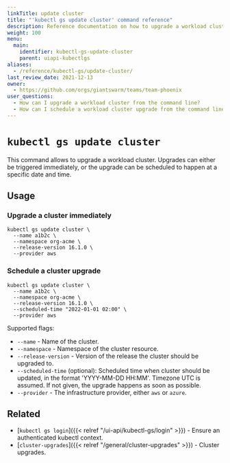 ```yaml
---
linkTitle: update cluster 
title: "'kubectl gs update cluster' command reference"
description: Reference documentation on how to upgrade a workload cluster using kubectl-gs.
weight: 100
menu:
  main:
    identifier: kubectl-gs-update-cluster
    parent: uiapi-kubectlgs
aliases:
  - /reference/kubectl-gs/update-cluster/
last_review_date: 2021-12-13
owner:
  - https://github.com/orgs/giantswarm/teams/team-phoenix
user_questions:
  - How can I upgrade a workload cluster from the command line?
  - How can I schedule a workload cluster upgrade from the command line?
---
```


# `kubectl gs update cluster`

This command allows to upgrade a workload cluster. Upgrades can either be triggered immediately, or the upgrade can be scheduled to happen at a specific date and time.

## Usage

### Upgrade a cluster immediately

```nohighlight
kubectl gs update cluster \
  --name a1b2c \
  --namespace org-acme \
  --release-version 16.1.0 \
  --provider aws
```

### Schedule a cluster upgrade

```nohighlight
kubectl gs update cluster \
  --name a1b2c \
  --namespace org-acme \
  --release-version 16.1.0 \
  --scheduled-time "2022-01-01 02:00" \
  --provider aws
```

Supported flags:

- `--name` - Name of the cluster.
- `--namespace` - Namespace of the cluster resource.
- `--release-version` - Version of the release the cluster should be upgraded to.
- `--scheduled-time` (optional): Scheduled time when cluster should be updated, in the format 'YYYY-MM-DD HH:MM'. Timezone UTC is assumed. If not given, the upgrade happens as soon as possible.
- `--provider` - The infrastructure provider, either `aws` or `azure`.

## Related

- [`kubectl gs login`]({{< relref "/ui-api/kubectl-gs/login" >}}) - Ensure an authenticated kubectl context.
- [`cluster-upgrades`]({{< relref "/general/cluster-upgrades" >}}) - Cluster upgrades.
